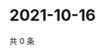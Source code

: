 # 2021-10-16

共 0 条

<!-- BEGIN -->
<!-- 最后更新时间 Sat Oct 16 2021 21:18:35 GMT+0800 (China Standard Time) -->

<!-- END -->
